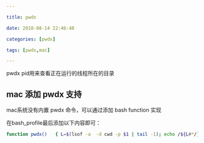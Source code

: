 ```yaml
---

title: pwdx

date: 2018-08-14 22:46:48

categories: [pwdx]

tags: [pwdx,mac]

---
```


pwdx pid用来查看正在运行的线程所在的目录


<!--more-->


## mac 添加 pwdx 支持

mac系统没有内置 pwdx 命令，可以通过添加 bash function 实现

在bash_profile最后添加以下内容即可：

```bash
function pwdx()   { L=$(lsof -a  -d cwd -p $1 | tail -1); echo /${L#*/}; }
```


